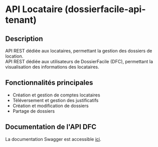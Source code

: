 # API Locataire (dossierfacile-api-tenant)

## Description
API REST dédiée aux locataires, permettant la gestion des dossiers de location.  
API REST dédiée aux utilisateurs de DossierFacile (DFC), permettant la visualisation des informations des locataires.

## Fonctionnalités principales
- Création et gestion de comptes locataires
- Téléversement et gestion des justificatifs
- Création et modification de dossiers
- Partage de dossiers

## Documentation de l'API DFC
La documentation Swagger est accessible [ici](https://api-preprod.dossierfacile.fr/swagger-ui/index.html?urls.primaryName=API%20DFC).